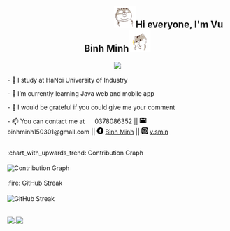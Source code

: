 

<div style="margin: auto;">
<div style="text-align: center">
  <h2>  &emsp;  &emsp;  &emsp;  &emsp;  &emsp;  &emsp;  &emsp;  &emsp;  &emsp; <img src="https://github.com/vbminh/vbminh/blob/main/images/8.gif" width="50" height="50"</img>Hi everyone, I'm Vu Binh Minh<img src="https://github.com/vbminh/vbminh/blob/main/images/7.gif" width="50" height="50"</img>
  </h2>
  </div>
  
 <p align="center"><img src="https://readme-typing-svg.herokuapp.com?lines=Java+Developer;Confident;Creative;Active&center=true" /></p>

<p>- 🔭 I study at HaNoi University of Industry
<p>- 🌱 I’m currently learning Java web and mobile app</p>
<p>- 💬 I would be grateful if you could give me your comment</p>
<p>- 📫 You can contact me at <img src="https://static.xx.fbcdn.net/images/emoji.php/v9/t21/1/28/260e.png" width="15" height="15"> 0378086352 || <img src="https://github.com/vbminh/vbminh/blob/main/images/gmail.png" width="15" height="15"> binhminh150301@gmail.com || <img src="https://github.com/vbminh/vbminh/blob/main/images/fb.png" width="15" height="15"> <a href="https://www.facebook.com/binhminh.vu1503" target="blank">Bình Minh</a> || <img src="https://github.com/vbminh/vbminh/blob/main/images/ig.jpg" width="15" height="15">  <a href="https://www.instagram.com/v.smin/" target="blank">v.smin</a></p>
 
<br/>
  <summary>:chart_with_upwards_trend: Contribution Graph </summary>
<br/>
   <img src="https://activity-graph.herokuapp.com/graph?username=vbminh&theme=xcode" alt="Contribution Graph" align="center" />                                        <br/>                                                                                            
 <br/>
 <summary>:fire: GitHub Streak</summary>
 <br/>
 <img src="https://github-readme-streak-stats.herokuapp.com/?user=vbminh&theme=dark&show-icons=true" alt="GitHub Streak" align="center" />

<br/>
<br/>
<p>
  <a href="https://github.com/vbminh" title="User Profile">
    <img height=175 align="center" src="https://github-readme-stats.vercel.app/api?username=vbminh&show_icons=true&theme=radical&hide=[%22contribs%22,%22issues%22]">
  </a>
  <a href="https://github.com/vbminh" title="User Profile">
    <img height=175 align="center" src="https://github-readme-stats.vercel.app/api/top-langs/?username=vbminh&theme=radical&layout=compact">
  </a>
</p>


